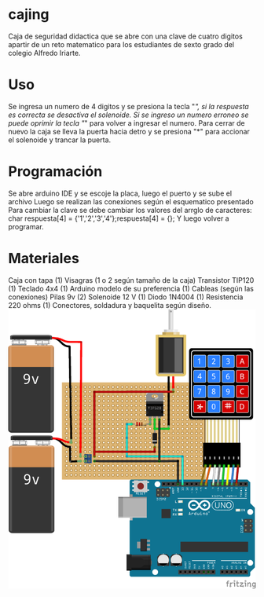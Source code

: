 # cajing

Caja de seguridad didactica que se abre con una clave de cuatro digitos apartir de un reto matematico para los estudiantes de sexto grado del colegio Alfredo Iriarte.

# Uso
Se ingresa un numero de 4 digitos y se presiona la tecla "*", si la respuesta es correcta se desactiva el solenoide.
Si se ingreso un numero erroneo se puede oprimir la tecla "*" para volver a ingresar el numero.
Para cerrar de nuevo la caja se lleva la puerta hacia detro y se presiona "*" para accionar el solenoide y trancar la puerta.

# Programación
Se abre arduino IDE y se escoje la placa, luego el puerto y se sube el archivo
Luego se realizan las conexiones según el esquematico presentado
Para cambiar la clave se debe cambiar los valores del arrglo de caracteres:
    char respuesta[4] = {'1','2','3','4'};respuesta[4] = {};
 Y luego volver a programar.

# Materiales
Caja con tapa (1)
Visagras (1 o 2 según tamaño de la caja)
Transistor TIP120 (1)
Teclado 4x4 (1)
Arduino modelo de su preferencia (1)
Cableas (según las conexiones)
Pilas 9v (2)
Solenoide 12 V (1)
Diodo 1N4004 (1)
Resistencia 220 ohms (1)
Conectores, soldadura y baquelita según diseño.
![alt text](https://github.com/sebastianduran/cajing/blob/master/caja_bb.png)
